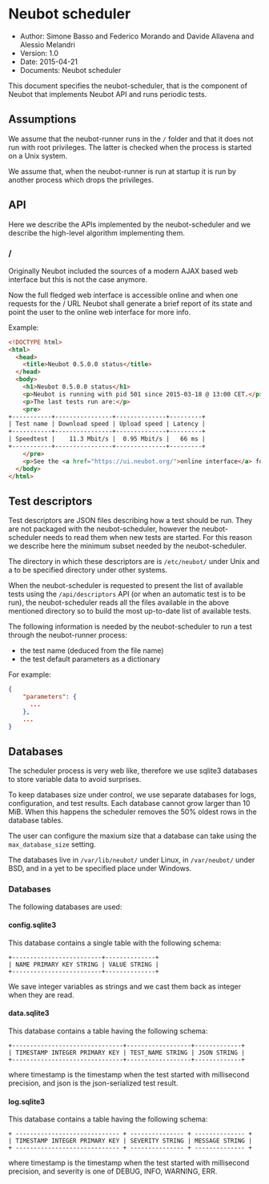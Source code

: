 # Neubot scheduler

- Author: Simone Basso and Federico Morando and Davide Allavena and Alessio Melandri
- Version: 1.0
- Date: 2015-04-21
- Documents: Neubot scheduler

This document specifies the neubot-scheduler, that is the component
of Neubot that implements Neubot API and runs periodic tests.

## Assumptions

We assume that the neubot-runner runs in the `/` folder and that it
does not run with root privileges. The latter is checked when the
process is started on a Unix system.

We assume that, when the neubot-runner is run at startup it is run
by another process which drops the privileges.

## API

Here we describe the APIs implemented by the neubot-scheduler and
we describe the high-level algorithm implementing them.

### /

Originally Neubot included the sources of a modern AJAX based web interface
but this is not the case anymore.

Now the full fledged web interface is accessible online and when one
requests for the / URL Neubot shall generate a brief report of its
state and point the user to the online web interface for more info.

Example:

```html
<!DOCTYPE html>
<html>
  <head>
    <title>Neubot 0.5.0.0 status</title>
  </head>
  <body>
    <h1>Neubot 0.5.0.0 status</h1>
    <p>Neubot is running with pid 501 since 2015-03-18 @ 13:00 CET.</p>
    <p>The last tests run are:</p>
    <pre>
+-----------+----------------+--------------+---------+
| Test name | Download speed | Upload speed | Latency |
+-----------+----------------+--------------+---------+
| Speedtest |    11.3 Mbit/s |  0.95 Mbit/s |   66 ms |
+-----------+----------------+--------------+---------+
    </pre>
    <p>See the <a href="https://ui.neubot.org/">online interface</a> for more details.</p>
  </body>
</html>
```

## Test descriptors

Test descriptors are JSON files describing how a test should be run. They
are not packaged with the neubot-scheduler, however the neubot-scheduler
needs to read them when new tests are started. For this reason we describe
here the minimum subset needed by the neubot-scheduler.

The directory in which these descriptors are is `/etc/neubot/` under Unix
and a to be specified directory under other systems.

When the neubot-scheduler is requested to present the list of available
tests using the `/api/descriptors` API (or when an automatic test is
to be run), the neubot-scheduler reads all the files available in the
above mentioned directory so to build the most up-to-date list of
available tests.

The following information is needed by the neubot-scheduler to
run a test through the neubot-runner process:

* the test name (deduced from the file name)
* the test default parameters as a dictionary

For example:

```json
{
    "parameters": {
      ...
    },
    ...
}
```

## Databases

The scheduler process is very web like, therefore we use sqlite3
databases to store variable data to avoid surprises.

To keep databases size under control, we use separate databases for
logs, configuration, and test results. Each database cannot grow
larger than 10 MiB. When this happens the scheduler removes the 50%
oldest rows in the database tables.

The user can configure the maxium size that a database can take
using the `max_database_size` setting.

The databases live in `/var/lib/neubot/` under Linux, in
`/var/neubot/` under BSD, and in a yet to be specified place
under Windows.

### Databases

The following databases are used:

#### config.sqlite3

This database contains a single table with the following schema:

```text
+-------------------------+--------------+
| NAME PRIMARY KEY STRING | VALUE STRING |
+-------------------------+--------------+
```

We save integer variables as strings and we cast them back
as integer when they are read.

#### data.sqlite3

This database contains a table having the following schema:

```text
+-------------------------------+------------------+-------------+
| TIMESTAMP INTEGER PRIMARY KEY | TEST_NAME STRING | JSON STRING |
+-------------------------------+------------------+-------------+
```

where timestamp is the timestamp when the test started with millisecond
precision, and json is the json-serialized test result.

#### log.sqlite3

This database contains a table having the following schema:

```text
+ ----------------------------- + --------------- + -------------- +
| TIMESTAMP INTEGER PRIMARY KEY | SEVERITY STRING | MESSAGE STRING |
+ ----------------------------- + --------------- + -------------- +
```

where timestamp is the timestamp when the test started with millisecond
precision, and severity is one of DEBUG, INFO, WARNING, ERR.
